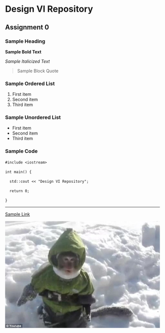 # Design VI Repository
## Assignment 0
### Sample Heading
**Sample Bold Text**

*Sample Italicized Text*
>Sample Block Quote
### Sample Ordered List
1. First item
2. Second item
3. Third item
### Sample Unordered List
- First item
- Second item
- Third item
### Sample Code
`#include <iostream>`

`int main() {`

`  std::cout << "Design VI Repository";`

`  return 0;`

`}`

---
[Sample Link](https://theuselessweb.com)

![alt text](snowmacaque.jpg)

